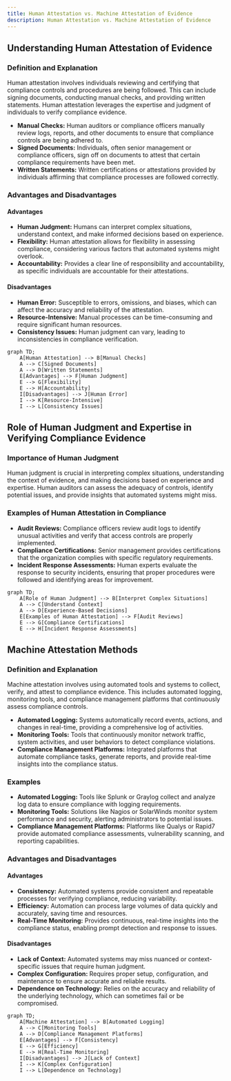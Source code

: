 ```yaml
---
title: Human Attestation vs. Machine Attestation of Evidence
description: Human Attestation vs. Machine Attestation of Evidence
---
```



## Understanding Human Attestation of Evidence

### Definition and Explanation

Human attestation involves individuals reviewing and certifying that compliance controls and procedures are being followed. This can include signing documents, conducting manual checks, and providing written statements. Human attestation leverages the expertise and judgment of individuals to verify compliance evidence.

- **Manual Checks:** Human auditors or compliance officers manually review logs, reports, and other documents to ensure that compliance controls are being adhered to.
- **Signed Documents:** Individuals, often senior management or compliance officers, sign off on documents to attest that certain compliance requirements have been met.
- **Written Statements:** Written certifications or attestations provided by individuals affirming that compliance processes are followed correctly.

### Advantages and Disadvantages

#### Advantages
- **Human Judgment:** Humans can interpret complex situations, understand context, and make informed decisions based on experience.
- **Flexibility:** Human attestation allows for flexibility in assessing compliance, considering various factors that automated systems might overlook.
- **Accountability:** Provides a clear line of responsibility and accountability, as specific individuals are accountable for their attestations.

#### Disadvantages
- **Human Error:** Susceptible to errors, omissions, and biases, which can affect the accuracy and reliability of the attestation.
- **Resource-Intensive:** Manual processes can be time-consuming and require significant human resources.
- **Consistency Issues:** Human judgment can vary, leading to inconsistencies in compliance verification.

```mermaid
graph TD;
    A[Human Attestation] --> B[Manual Checks]
    A --> C[Signed Documents]
    A --> D[Written Statements]
    E[Advantages] --> F[Human Judgment]
    E --> G[Flexibility]
    E --> H[Accountability]
    I[Disadvantages] --> J[Human Error]
    I --> K[Resource-Intensive]
    I --> L[Consistency Issues]
```

## Role of Human Judgment and Expertise in Verifying Compliance Evidence

### Importance of Human Judgment

Human judgment is crucial in interpreting complex situations, understanding the context of evidence, and making decisions based on experience and expertise. Human auditors can assess the adequacy of controls, identify potential issues, and provide insights that automated systems might miss.

### Examples of Human Attestation in Compliance

- **Audit Reviews:** Compliance officers review audit logs to identify unusual activities and verify that access controls are properly implemented.
- **Compliance Certifications:** Senior management provides certifications that the organization complies with specific regulatory requirements.
- **Incident Response Assessments:** Human experts evaluate the response to security incidents, ensuring that proper procedures were followed and identifying areas for improvement.

```mermaid
graph TD;
    A[Role of Human Judgment] --> B[Interpret Complex Situations]
    A --> C[Understand Context]
    A --> D[Experience-Based Decisions]
    E[Examples of Human Attestation] --> F[Audit Reviews]
    E --> G[Compliance Certifications]
    E --> H[Incident Response Assessments]
```

## Machine Attestation Methods

### Definition and Explanation

Machine attestation involves using automated tools and systems to collect, verify, and attest to compliance evidence. This includes automated logging, monitoring tools, and compliance management platforms that continuously assess compliance controls.

- **Automated Logging:** Systems automatically record events, actions, and changes in real-time, providing a comprehensive log of activities.
- **Monitoring Tools:** Tools that continuously monitor network traffic, system activities, and user behaviors to detect compliance violations.
- **Compliance Management Platforms:** Integrated platforms that automate compliance tasks, generate reports, and provide real-time insights into the compliance status.

### Examples

- **Automated Logging:** Tools like Splunk or Graylog collect and analyze log data to ensure compliance with logging requirements.
- **Monitoring Tools:** Solutions like Nagios or SolarWinds monitor system performance and security, alerting administrators to potential issues.
- **Compliance Management Platforms:** Platforms like Qualys or Rapid7 provide automated compliance assessments, vulnerability scanning, and reporting capabilities.

### Advantages and Disadvantages

#### Advantages
- **Consistency:** Automated systems provide consistent and repeatable processes for verifying compliance, reducing variability.
- **Efficiency:** Automation can process large volumes of data quickly and accurately, saving time and resources.
- **Real-Time Monitoring:** Provides continuous, real-time insights into the compliance status, enabling prompt detection and response to issues.

#### Disadvantages
- **Lack of Context:** Automated systems may miss nuanced or context-specific issues that require human judgment.
- **Complex Configuration:** Requires proper setup, configuration, and maintenance to ensure accurate and reliable results.
- **Dependence on Technology:** Relies on the accuracy and reliability of the underlying technology, which can sometimes fail or be compromised.

```mermaid
graph TD;
    A[Machine Attestation] --> B[Automated Logging]
    A --> C[Monitoring Tools]
    A --> D[Compliance Management Platforms]
    E[Advantages] --> F[Consistency]
    E --> G[Efficiency]
    E --> H[Real-Time Monitoring]
    I[Disadvantages] --> J[Lack of Context]
    I --> K[Complex Configuration]
    I --> L[Dependence on Technology]
```

